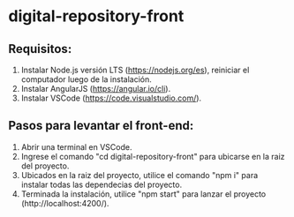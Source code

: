 # digital-repository-front

Requisitos:
------------------
1. Instalar Node.js versión LTS (https://nodejs.org/es), reiniciar el computador luego de la instalación.
2. Instalar AngularJS (https://angular.io/cli).
3. Instalar VSCode (https://code.visualstudio.com/).
   
Pasos para levantar el front-end:
------------------
1. Abrir una terminal en VSCode.
2. Ingrese el comando "cd digital-repository-front" para ubicarse en la raiz del proyecto.
3. Ubicados en la raiz del proyecto, utilice el comando "npm i" para instalar todas las dependecias del proyecto.
4. Terminada la instalación, utilice "npm start" para lanzar el proyecto (http://localhost:4200/).
   
